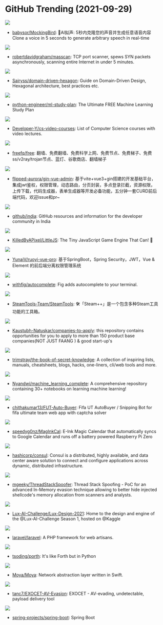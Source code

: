 # GitHub Trending (2021-09-29)

![](https://img.shields.io/badge/JavaScript-New%20700-green?style=flat-square&logo=appveyor)
- [babysor/MockingBird](https://github.com/babysor/MockingBird): 🚀AI拟声: 5秒内克隆您的声音并生成任意语音内容 Clone a voice in 5 seconds to generate arbitrary speech in real-time

![](https://img.shields.io/badge/C-New%20791-green?style=flat-square&logo=appveyor)
- [robertdavidgraham/masscan](https://github.com/robertdavidgraham/masscan): TCP port scanner, spews SYN packets asynchronously, scanning entire Internet in under 5 minutes.

![](https://img.shields.io/badge/TypeScript-New%20256-green?style=flat-square&logo=appveyor)
- [Sairyss/domain-driven-hexagon](https://github.com/Sairyss/domain-driven-hexagon): Guide on Domain-Driven Design, Hexagonal architecture, best practices etc.

![](https://img.shields.io/badge/none-New%20392-green?style=flat-square&logo=appveyor)
- [python-engineer/ml-study-plan](https://github.com/python-engineer/ml-study-plan): The Ultimate FREE Machine Learning Study Plan

![](https://img.shields.io/badge/none-New%2080-green?style=flat-square&logo=appveyor)
- [Developer-Y/cs-video-courses](https://github.com/Developer-Y/cs-video-courses): List of Computer Science courses with video lectures.

![](https://img.shields.io/badge/none-New%2062-green?style=flat-square&logo=appveyor)
- [freefq/free](https://github.com/freefq/free): 翻墙、免费翻墙、免费科学上网、免费节点、免费梯子、免费ss/v2ray/trojan节点、蓝灯、谷歌商店、翻墙梯子

![](https://img.shields.io/badge/Go-New%2033-green?style=flat-square&logo=appveyor)
- [flipped-aurora/gin-vue-admin](https://github.com/flipped-aurora/gin-vue-admin): 基于vite+vue3+gin搭建的开发基础平台，集成jwt鉴权，权限管理，动态路由，分页封装，多点登录拦截，资源权限，上传下载，代码生成器，表单生成器等开发必备功能，五分钟一套CURD前后端代码，欢迎issue和pr~

![](https://img.shields.io/badge/none-New%2015-green?style=flat-square&logo=appveyor)
- [github/india](https://github.com/github/india): GitHub resources and information for the developer community in India

![](https://img.shields.io/badge/JavaScript-New%2079-green?style=flat-square&logo=appveyor)
- [KilledByAPixel/LittleJS](https://github.com/KilledByAPixel/LittleJS): The Tiny JavaScript Game Engine That Can! 🚂

![](https://img.shields.io/badge/Java-New%20134-green?style=flat-square&logo=appveyor)
- [YunaiV/ruoyi-vue-pro](https://github.com/YunaiV/ruoyi-vue-pro): 基于SpringBoot，Spring Security，JWT，Vue & Element 的前后端分离权限管理系统

![](https://img.shields.io/badge/TypeScript-New%2062-green?style=flat-square&logo=appveyor)
- [withfig/autocomplete](https://github.com/withfig/autocomplete): Fig adds autocomplete to your terminal.

![](https://img.shields.io/badge/C%23-New%2026-green?style=flat-square&logo=appveyor)
- [SteamTools-Team/SteamTools](https://github.com/SteamTools-Team/SteamTools): 🛠「Steam++」是一个包含多种Steam工具功能的工具箱。

![](https://img.shields.io/badge/none-New%2093-green?style=flat-square&logo=appveyor)
- [Kaustubh-Natuskar/companies-to-apply](https://github.com/Kaustubh-Natuskar/companies-to-apply): this repository contains opportunities for you to apply to more than 150 product base companies(NOT JUST FAANG ) & good start-up's

![](https://img.shields.io/badge/none-New%20309-green?style=flat-square&logo=appveyor)
- [trimstray/the-book-of-secret-knowledge](https://github.com/trimstray/the-book-of-secret-knowledge): A collection of inspiring lists, manuals, cheatsheets, blogs, hacks, one-liners, cli/web tools and more.

![](https://img.shields.io/badge/Jupyter%20Notebook-New%20351-green?style=flat-square&logo=appveyor)
- [Nyandwi/machine_learning_complete](https://github.com/Nyandwi/machine_learning_complete): A comprehensive repository containing 30+ notebooks on learning machine learning!

![](https://img.shields.io/badge/JavaScript-New%2033-green?style=flat-square&logo=appveyor)
- [chithakumar13/FUT-Auto-Buyer](https://github.com/chithakumar13/FUT-Auto-Buyer): Fifa UT AutoBuyer / Snipping Bot for fifa ultimate team web app with captcha solver

![](https://img.shields.io/badge/Python-New%2093-green?style=flat-square&logo=appveyor)
- [speedyg0nz/MagInkCal](https://github.com/speedyg0nz/MagInkCal): E-Ink Magic Calendar that automatically syncs to Google Calendar and runs off a battery powered Raspberry Pi Zero

![](https://img.shields.io/badge/Go-New%208-green?style=flat-square&logo=appveyor)
- [hashicorp/consul](https://github.com/hashicorp/consul): Consul is a distributed, highly available, and data center aware solution to connect and configure applications across dynamic, distributed infrastructure.

![](https://img.shields.io/badge/C%2B%2B-New%2028-green?style=flat-square&logo=appveyor)
- [mgeeky/ThreadStackSpoofer](https://github.com/mgeeky/ThreadStackSpoofer): Thread Stack Spoofing - PoC for an advanced In-Memory evasion technique allowing to better hide injected shellcode's memory allocation from scanners and analysts.

![](https://img.shields.io/badge/Jupyter%20Notebook-New%2012-green?style=flat-square&logo=appveyor)
- [Lux-AI-Challenge/Lux-Design-2021](https://github.com/Lux-AI-Challenge/Lux-Design-2021): Home to the design and engine of the @Lux-AI-Challenge Season 1, hosted on @Kaggle

![](https://img.shields.io/badge/PHP-New%2018-green?style=flat-square&logo=appveyor)
- [laravel/laravel](https://github.com/laravel/laravel): A PHP framework for web artisans.

![](https://img.shields.io/badge/Python-New%2053-green?style=flat-square&logo=appveyor)
- [tsoding/porth](https://github.com/tsoding/porth): It's like Forth but in Python

![](https://img.shields.io/badge/Swift-New%203-green?style=flat-square&logo=appveyor)
- [Moya/Moya](https://github.com/Moya/Moya): Network abstraction layer written in Swift.

![](https://img.shields.io/badge/Go-New%2047-green?style=flat-square&logo=appveyor)
- [tanc7/EXOCET-AV-Evasion](https://github.com/tanc7/EXOCET-AV-Evasion): EXOCET - AV-evading, undetectable, payload delivery tool

![](https://img.shields.io/badge/Java-New%2017-green?style=flat-square&logo=appveyor)
- [spring-projects/spring-boot](https://github.com/spring-projects/spring-boot): Spring Boot

